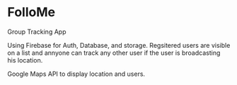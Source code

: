 # FolloMe
Group Tracking App

Using Firebase for Auth, Database, and storage. Regsitered users are visible on a list and annyone can track any other user if the user is broadcasting his location.

Google Maps API to display location and users.
